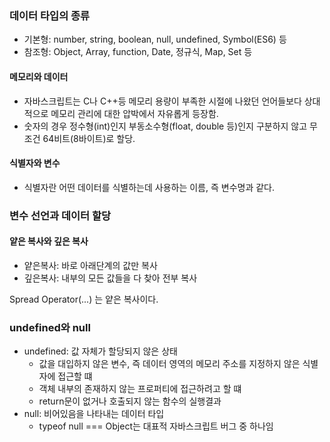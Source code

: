 ### 데이터 타입의 종류
- 기본형: number, string, boolean, null, undefined, Symbol(ES6) 등
- 참조형: Object, Array, function, Date, 정규식, Map, Set 등

#### 메모리와 데이터
- 자바스크립트는 C나 C++등 메모리 용량이 부족한 시절에 나왔던 언어들보다 상대적으로 메모리 관리에 대한 압박에서 자유롭게 등장함.
- 숫자의 경우 정수형(int)인지 부동소수형(float, double 등)인지 구분하지 않고 무조건 64비트(8바이트)로 할당.

#### 식별자와 변수
- 식별자란 어떤 데이터를 식별하는데 사용하는 이름, 즉 변수명과 같다.

### 변수 선언과 데이터 할당


#### 얕은 복사와 깊은 복사
- 얕은복사: 바로 아래단계의 값만 복사
- 깊은복사: 내부의 모든 값들을 다 찾아 전부 복사

Spread Operator(...) 는 얕은 복사이다.


### undefined와 null
- undefined: 값 자체가 할당되지 않은 상태
    - 값을 대입하지 않은 변수, 즉 데이터 영역의 메모리 주소를 지정하지 않은 식별자에 접근할 떄
    - 객체 내부의 존재하지 않는 프로퍼티에 접근하려고 할 떄
    - return문이 없거나 호출되지 않는 함수의 실행결과
- null: 비어있음을 나타내는 데이터 타입
   - typeof null === Object는 대표적 자바스크립트 버그 중 하나임